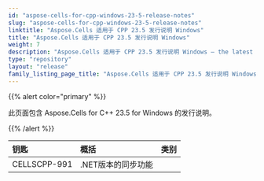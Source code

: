 ```yaml
---
id: "aspose-cells-for-cpp-windows-23-5-release-notes"
slug: "aspose-cells-for-cpp-windows-23-5-release-notes"
linktitle: "Aspose.Cells 适用于 CPP 23.5 发行说明 Windows"
title: "Aspose.Cells 适用于 CPP 23.5 发行说明 Windows"
weight: 7
description: "Aspose.Cells 适用于 CPP 23.5 发行说明 Windows – the latest updates and fixes."
type: "repository"
layout: "release"
family_listing_page_title: "Aspose.Cells 适用于 CPP 23.5 发行说明 Windows"
---
```

{{% alert color="primary" %}}

此页面包含 Aspose.Cells for C++ 23.5 for Windows 的发行说明。

{{% /alert %}}

|**钥匙**|**概括**|**类别**|
| :- | :- | :- |
|CELLSCPP-991|.NET版本的同步功能|
